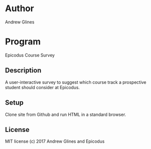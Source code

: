 # Author

Andrew Glines

# Program

Epicodus Course Survey

## Description

A user-interactive survey to suggest which course track a prospective student should consider at Epicodus.

## Setup

Clone site from Github and run HTML in a standard browser.

## License

MIT license (c) 2017 Andrew Glines and Epicodus
